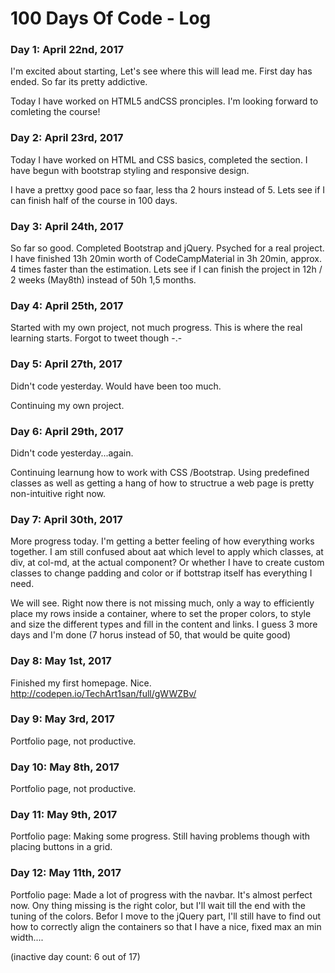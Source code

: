 # 100 Days Of Code - Log

### Day 1: April 22nd, 2017

I'm excited about starting, Let's see where this will lead me.
First day has ended. So far its pretty addictive.

Today I have worked on HTML5 andCSS pronciples. 
I'm looking forward to comleting the course!


### Day 2: April 23rd, 2017

Today I have worked on HTML and CSS basics, completed the section. I have begun with bootstrap styling and responsive design.

I have a prettxy good pace so faar, less tha 2 hours instead of 5. Lets see if I can finish half of the course in 100 days.


### Day 3: April 24th, 2017

So far so good. Completed Bootstrap and jQuery. Psyched for a real project. I have finished 13h 20min worth of CodeCampMaterial in 3h 20min, approx. 4 times faster than the estimation. Lets see if I can finish the project in 12h / 2 weeks (May8th) instead of 50h 1,5 months.

### Day 4: April 25th, 2017

Started with my own project, not much progress. This is where the real learning starts. Forgot to tweet though -.-

### Day 5: April 27th, 2017

Didn't code yesterday. Would have been too much.

Continuing my own project.

### Day 6: April 29th, 2017

Didn't code yesterday...again.

Continuing learnung how to work with CSS /Bootstrap. Using predefined classes as well as getting a hang of how to structrue a web page is pretty non-intuitive right now.

### Day 7: April 30th, 2017

More progress today. I'm getting a better feeling of how everything works together. I am still confused about aat which level to apply which classes, at div, at col-md, at the actual component? Or whether I have to create custom classes to change padding and color or if bottstrap itself has everything I need.

We will see. Right now there is not missing much, only a way to efficiently place my rows inside a container, where to set the proper colors, to style and size the different types and fill in the content and links. I guess 3 more days and I'm done (7 horus instead of 50, that would be quite good)

### Day 8: May 1st, 2017

Finished my first homepage. Nice. http://codepen.io/TechArt1san/full/gWWZBv/


### Day 9: May 3rd, 2017

Portfolio page, not productive.


### Day 10: May 8th, 2017

Portfolio page, not productive.


### Day 11: May 9th, 2017

Portfolio page: Making some progress. Still having problems though with placing buttons in a grid.


### Day 12: May 11th, 2017

Portfolio page: Made a lot of progress with the navbar. It's almost perfect now. Ony thing missing is the right color, but I'll wait till the end with the tuning of the colors. Befor I move to the jQuery part, I'll still have to find out how to correctly align the containers so that I have a nice, fixed max an min width....



(inactive day count: 6 out of 17)

